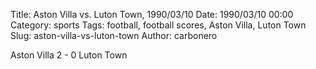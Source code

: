 Title: Aston Villa vs. Luton Town, 1990/03/10
Date: 1990/03/10 00:00
Category: sports
Tags: football, football scores, Aston Villa, Luton Town
Slug: aston-villa-vs-luton-town
Author: carbonero


Aston Villa 2 - 0 Luton Town
